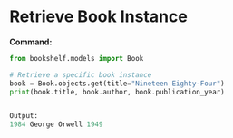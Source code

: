 # Retrieve Book Instance

**Command:**

```python
from bookshelf.models import Book

# Retrieve a specific book instance
book = Book.objects.get(title="Nineteen Eighty-Four")
print(book.title, book.author, book.publication_year)


Output:
1984 George Orwell 1949
